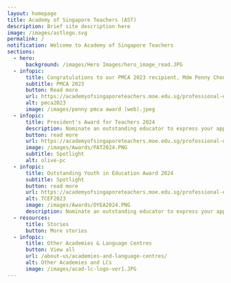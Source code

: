 ```yaml
---
layout: homepage
title: Academy of Singapore Teachers (AST)
description: Brief site description here
image: /images/astlogo.svg
permalink: /
notification: Welcome to Academy of Singapore Teachers
sections:
  - hero:
      background: /images/Hero Images/hero_image_read.JPG
  - infopic:
      title: Congratulations to our PMCA 2023 recipient, Mdm Penny Chong
      subtitle: PMCA 2023
      button: Read more
      url: https://academyofsingaporeteachers.moe.edu.sg/professional-excellence/international-awards/pmca/
      alt: pmca2023
      image: /images/penny pmca award (web).jpeg
  - infopic:
      title: President's Award for Teachers 2024
      description: Nominate an outstanding educator to express your appreciation.
      button: read more
      url: https://academyofsingaporeteachers.moe.edu.sg/professional-excellence/presidents-award-for-teachers/nomination/
      image: /images/Awards/PAT2024.PNG
      subtitle: Spotlight
      alt: olive-pc
  - infopic:
      title: Outstanding Youth in Education Award 2024
      subtitle: Spotlight
      button: read more
      url: https://academyofsingaporeteachers.moe.edu.sg/professional-excellence/oyea/nominate-a-teacher/
      alt: TCEF2023
      image: /images/Awards/OYEA2024.PNG
      description: Nominate an outstanding educator to express your appreciation.
  - resources:
      title: Stories
      button: More stories
  - infopic:
      title: Other Academies & Language Centres
      button: View all
      url: /about-us/academies-and-language-centres/
      alt: Other Academies and LCs
      image: /images/acad-lc-logo-ver1.JPG
---
```

